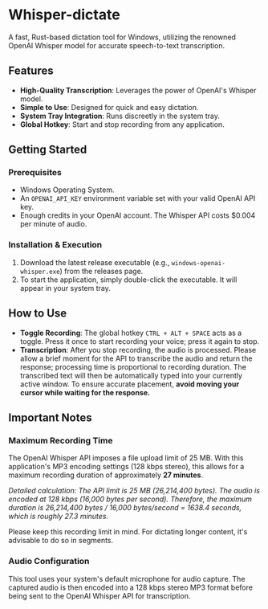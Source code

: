# Whisper-dictate

A fast, Rust-based dictation tool for Windows, utilizing the renowned OpenAI Whisper model for accurate speech-to-text transcription.

## Features

-   **High-Quality Transcription**: Leverages the power of OpenAI's Whisper model.
-   **Simple to Use**: Designed for quick and easy dictation.
-   **System Tray Integration**: Runs discreetly in the system tray.
-   **Global Hotkey**: Start and stop recording from any application.

## Getting Started

### Prerequisites

-   Windows Operating System.
-   An `OPENAI_API_KEY` environment variable set with your valid OpenAI API key.
-   Enough credits in your OpenAI account. The Whisper API costs $0.004 per minute of audio.

### Installation & Execution

1.  Download the latest release executable (e.g., `windows-openai-whisper.exe`) from the releases page.
2.  To start the application, simply double-click the executable. It will appear in your system tray.

## How to Use

-   **Toggle Recording**: The global hotkey `CTRL + ALT + SPACE` acts as a toggle. Press it once to start recording your voice; press it again to stop.
-   **Transcription**: After you stop recording, the audio is processed. Please allow a brief moment for the API to transcribe the audio and return the response; processing time is proportional to recording duration. The transcribed text will then be automatically typed into your currently active window. To ensure accurate placement, **avoid moving your cursor while waiting for the response.**

## Important Notes

### Maximum Recording Time

The OpenAI Whisper API imposes a file upload limit of 25 MB. With this application's MP3 encoding settings (128 kbps stereo), this allows for a maximum recording duration of approximately **27 minutes**.

*Detailed calculation: The API limit is 25 MB (26,214,400 bytes). The audio is encoded at 128 kbps (16,000 bytes per second). Therefore, the maximum duration is 26,214,400 bytes / 16,000 bytes/second = 1638.4 seconds, which is roughly 27.3 minutes.*

Please keep this recording limit in mind. For dictating longer content, it's advisable to do so in segments.

### Audio Configuration

This tool uses your system's default microphone for audio capture. The captured audio is then encoded into a 128 kbps stereo MP3 format before being sent to the OpenAI Whisper API for transcription.

